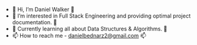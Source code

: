 - 👋 Hi, I’m Daniel Walker 👋
- 👀 I’m interested in Full Stack Engineering and providing optimal project documentation. 👀
- 🌱 Currently learning all about Data Structures & Algorithms. 🌱
- 📫 How to reach me - danielbednarz2@gmail.com 📫

<!---
danielbednarz2/danielbednarz2 is a ✨ special ✨ repository because its `README.md` (this file) appears on your GitHub profile.
You can click the Preview link to take a look at your changes.
--->
